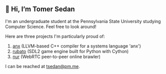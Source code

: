## 👋 Hi, I’m Tomer Sedan

I'm an undergraduate student at the Pennsylvania State University studying Computer Science.
Feel free to look around!

Here are three projects I'm particularly proud of:
1. [anx](https://github.com/tsedan/anxlang) (LLVM-based C++ compiler for a systems language 'anx')
2. [rubato](https://github.com/rubatopy/rubato) (SDL2 game engine built for Python with Cython)
3. [nur](https://github.com/tsedan/nur) (WebRTC peer-to-peer online brawler)

I can be reached at [tsedan@pm.me](mailto:tsedan@pm.me).
